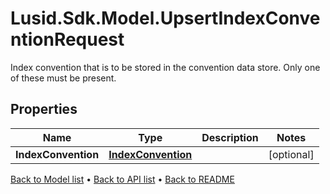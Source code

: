 # Lusid.Sdk.Model.UpsertIndexConventionRequest
Index convention that is to be stored in the convention data store.  Only one of these must be present.

## Properties

Name | Type | Description | Notes
------------ | ------------- | ------------- | -------------
**IndexConvention** | [**IndexConvention**](IndexConvention.md) |  | [optional] 

[Back to Model list](../README.md#documentation-for-models) &#8226; [Back to API list](../README.md#documentation-for-api-endpoints) &#8226; [Back to README](../README.md)

